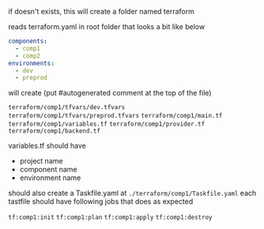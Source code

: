 if doesn't exists, this will create a folder named terraform

reads terraform.yaml in root folder that looks a bit like below

```yaml
components:
  - comp1
  - comp2
environments:
  - dev
  - preprod
```

will create (put #autogenerated comment at the top of the file)

`terraform/comp1/tfvars/dev.tfvars`
`terraform/comp1/tfvars/preprod.tfvars`
`terraform/comp1/main.tf`
`terraform/comp1/variables.tf`
`terraform/comp1/provider.tf`
`terraform/comp1/backend.tf`

variables.tf should have

- project name
- component name
- environment name

should also create a Taskfile.yaml at `./terraform/comp1/Taskfile.yaml`
each tastfile should have following jobs that does as expected

`tf:comp1:init`
`tf:comp1:plan`
`tf:comp1:apply`
`tf:comp1:destroy`
